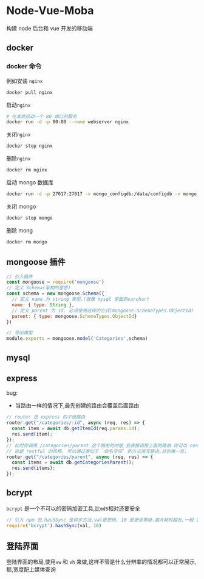 # Node-Vue-Moba

构建 node 后台和 vue 开发的移动端

## docker

### docker 命令

例如安装 `nginx`

```bash
docker pull nginx
```

启动`nginx`

```bash
# 在本地启动一个 80 端口的服务
docker run -d -p 80:80 --name webserver nginx
```

关闭`nginx`

```bash
docker stop nginx
```

删除`nginx`

```bash
docker rm nginx
```

启动 mongo 数据库

```bash
docker run -d -p 27017:27017 -v mongo_configdb:/data/configdb -v mongo_db:/data/db --name mongo docker.io/mongo
```

关闭 mongo

```bash
docker stop mongo
```

删除 mong

```bah
docker rm mongo
```

## mongoose 插件

```js
// 引入插件
const mongoose = require('mongoose')
// 定义 Schema(架构的意思)
const schema = new mongoose.Schema({
  // 定义 name 为 string 类型.(就像 mysql 里面的varchar)
  name: { type: String },
  // 定义 parent 为 id. 必须使用这样的方式(mongoose.SchemaTypes.ObjectId)
  parent: { type: mongoose.SchemaTypes.ObjectId}
})

// 导出模型
module.exports = mongoose.model('Categories',schema)
```

## mysql

## express

bug:

- 当路由一样的情况下,最先创建的路由会覆盖后面路由

```js
// router 是 express 的子级路由
router.get("/categories/:id", async (req, res) => {
  const item = await db.getItemId(req.params.id);
  res.send(item);
});
// 此时你调用 /categories/parent 这个路由的时候 会直接调用上面的路由.你可以 console 一下看看
// 这是 restful 的风格. 可以通过类似于 `命名空间` 的方式来写路由,达到唯一性.
router.get("/categories/parent", async (req, res) => {
  const items = await db.getCategoriesParent();
  res.send(items);
});
```

## bcrypt

`bcrypt` 是一个不可以的密码加密工具,比`md5`相对还要安全

```javascript
// 引入 npm 包,hashSync 是异步方法,val是密码, 10 是安全等级.越大耗时越长,一般 10-12
require('bcrypt').hashSync(val, 10)
```

## 登陆界面

登陆界面的布局,使用`vw` 和 `vh` 来做,这样不管是什么分辨率的情况都可以正常展示,额,宽度配上媒体查询
